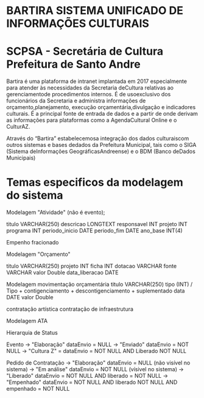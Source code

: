 # BARTIRA SISTEMA UNIFICADO DE INFORMAÇÕES CULTURAIS
# SCPSA - Secretária de Cultura Prefeitura de Santo Andre


Bartira  é  uma  plataforma  de intranet  implantada  em  2017 especialmente  para  atender  às necessidades  da  Secretaria  deCultura relativas ao gerenciamentode procedimentos internos. É de usoexclusivo  dos  funcionários  da Secretaria e administra informações de orçamento,planejamento, execução orçamentária,divulgação e indicadores culturais. É a principal fonte de entrada de dados e a partir de onde  derivam  as  informações para  plataformas  como  a  AgendaCultural Online e o CulturAZ.

Através do “Bartira” estabelecemosa  integração  dos  dados  culturaiscom  outros  sistemas  e  bases  dedados da Prefeitura Municipal, tais como   o   SIGA   (Sistema   deInformações GeográficasAndreense)  e  o  BDM  (Banco  deDados Municipais)

# Temas especificos da modelagem do sistema

Modelagem "Atividade" (não é evento);

titulo VARCHAR(250)
descricao LONGTEXT
responsavel INT
projeto INT
programa INT
periodo_inicio DATE
periodo_fim DATE
ano_base INT(4)



Empenho fracionado


Modelagem "Orçamento"

titulo VARCHAR(250)
projeto INT
ficha INT
dotacao VARCHAR
fonte VARCHAR
valor Double
data_liberacao DATE

Modelagem movimentação orçamentária
titulo VARCHAR(250)
tipo (INT) / Tipo
	+ contigenciamento
	+ descontigenciamento
	+ suplementado
data DATE
valor Double


contratação artística 
contratação de infraestrutura

Modelagem ATA


Hierarquia de Status

Evento 
	-> "Elaboração" dataEnvio = NULL
	-> "Enviado" dataEnvio = NOT NULL
	-> "Cultura Z" = dataEnvio = NOT NULL AND Liberado NOT NULL
	
Pedido de Contratação 
	-> "Elaboração" dataEnvio = NULL (não visível no sistema)
	-> "Em análise" dataEnvio = NOT NULL (vísivel no sistema)
	-> "Liberado"  dataEnvio = NOT NULL AND liberado = NOT NULL
	-> "Empenhado" dataEnvio = NOT NULL AND liberado NOT NULL AND empenhado = NOT NULL

